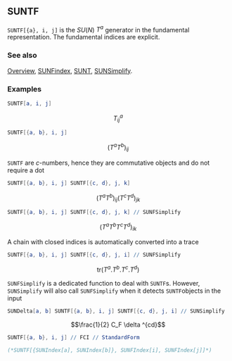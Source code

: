 ## SUNTF

`SUNTF[{a}, i, j]` is the $SU(N)$ $T^a$ generator in the fundamental representation. The fundamental indices are explicit.

### See also

[Overview](Extra/FeynCalc.md), [SUNFindex](SUNFindex.md), [SUNT](SUNT.md), [SUNSimplify](SUNSimplify.md).

### Examples

```mathematica
SUNTF[a, i, j]
```

$$T_{ij}^a$$

```mathematica
SUNTF[{a, b}, i, j]
```

$$\left(T^aT^b\right){}_{ij}$$

`SUNTF` are $c$-numbers, hence they are commutative objects and do not require a dot

```mathematica
SUNTF[{a, b}, i, j] SUNTF[{c, d}, j, k]
```

$$\left(T^aT^b\right){}_{ij} \left(T^cT^d\right){}_{jk}$$

```mathematica
SUNTF[{a, b}, i, j] SUNTF[{c, d}, j, k] // SUNFSimplify
```

$$\left(T^aT^bT^cT^d\right){}_{ik}$$

A chain with closed indices is automatically converted into a trace

```mathematica
SUNTF[{a, b}, i, j] SUNTF[{c, d}, j, i] // SUNFSimplify
```

$$\text{tr}(T^a.T^b.T^c.T^d)$$

`SUNFSimplify` is a dedicated function to deal with `SUNTF`s. However, `SUNSimplify` will also call `SUNFSimplify` when it detects `SUNTF`objects in the input

```mathematica
SUNDelta[a, b] SUNTF[{a, b}, i, j] SUNTF[{c, d}, j, i] // SUNSimplify
```

$$\frac{1}{2} C_F \delta ^{cd}$$

```mathematica
SUNTF[{a, b}, i, j] // FCI // StandardForm

(*SUNTF[{SUNIndex[a], SUNIndex[b]}, SUNFIndex[i], SUNFIndex[j]]*)
```
